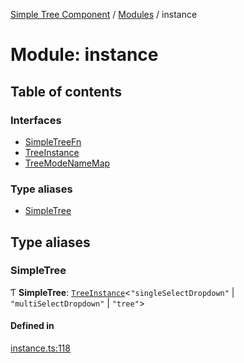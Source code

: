 [Simple Tree Component](../README.md) / [Modules](../modules.md) / instance

# Module: instance

## Table of contents

### Interfaces

- [SimpleTreeFn](instance.SimpleTreeFn.md)
- [TreeInstance](instance.TreeInstance.md)
- [TreeModeNameMap](instance.TreeModeNameMap.md)

### Type aliases

- [SimpleTree](instance.md#simpletree)

## Type aliases

### SimpleTree

Ƭ **SimpleTree**: [`TreeInstance`](instance.TreeInstance.md)<``"singleSelectDropdown"`` \| ``"multiSelectDropdown"`` \| ``"tree"``\>

#### Defined in

[instance.ts:118](https://github.com/ckotzbauer/simple-tree-component/blob/e64bd84/src/types/instance.ts#L118)
